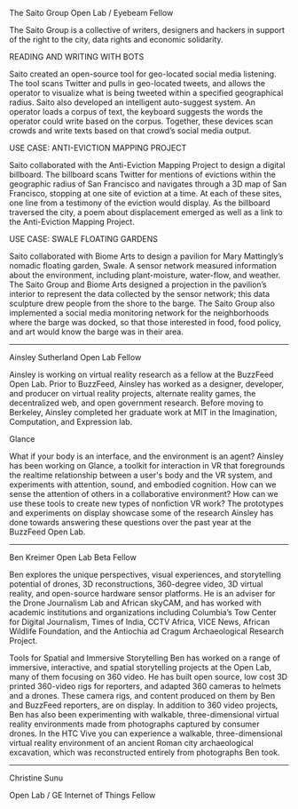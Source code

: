 The Saito Group
Open Lab / Eyebeam Fellow

The Saito Group is a collective of writers, designers and hackers in support of the right to the city, data rights and economic solidarity.

READING AND WRITING WITH BOTS

Saito created an open-source tool for geo-located social media listening. The tool scans Twitter and pulls in geo-located tweets, and allows the operator to visualize what is being tweeted within a specified geographical radius. Saito also developed an intelligent auto-suggest system. An operator loads a corpus of text, the keyboard suggests the words the operator could write based on the corpus. Together, these devices scan crowds and write texts based on that crowd’s social media output.

USE CASE: ANTI-EVICTION MAPPING PROJECT

Saito collaborated with the Anti-Eviction Mapping Project to design a digital billboard. The billboard scans Twitter for mentions of evictions within the geographic radius of San Francisco and navigates through a 3D map of San Francisco, stopping at one site of eviction at a time. At each of these sites, one line from a testimony of the eviction would display. As the billboard traversed the city, a poem about displacement emerged as well as a link to the Anti-Eviction Mapping Project.

USE CASE: SWALE FLOATING GARDENS

Saito collaborated with Biome Arts to design a pavilion for Mary Mattingly’s nomadic floating garden,  Swale. A sensor network measured information about the environment, including plant-moisture, water-flow, and weather. The Saito Group and Biome Arts designed a projection in the pavilion’s interior to represent the data collected by the sensor network; this data sculpture drew people from the shore to the barge. The Saito Group also implemented a social media monitoring network for the neighborhoods where the barge was docked, so that those interested in food, food policy, and art would know the barge was in their area.

-----------------------------------
Ainsley Sutherland
Open Lab Fellow

Ainsley is working on virtual reality research as a fellow at the BuzzFeed Open Lab. Prior to BuzzFeed, Ainsley has worked as a designer, developer, and producer on virtual reality projects, alternate reality games, the decentralized web, and open government research. Before moving to Berkeley, Ainsley completed her graduate work at MIT in the Imagination, Computation, and Expression lab.

Glance

What if your body is an interface, and the environment is an agent? Ainsley has been working on Glance, a toolkit for interaction in VR that foregrounds the realtime relationship between a user's body and the VR system, and experiments with attention, sound, and embodied cognition. How can we sense the attention of others in a collaborative environment? How can we use these tools to create new types of nonfiction VR work? The prototypes and experiments on display showcase some of the research Ainsley has done towards answering these questions over the past year at the BuzzFeed Open Lab.



-----------------------------------
Ben Kreimer
Open Lab Beta Fellow

Ben explores the unique perspectives, visual experiences, and storytelling potential of drones, 3D reconstructions, 360-degree video, 3D virtual reality, and open-source hardware sensor platforms. He is an adviser for the Drone Journalism Lab and African skyCAM, and has worked with academic institutions and organizations including Columbia’s Tow Center for Digital Journalism, Times of India, CCTV Africa, VICE News, African Wildlife Foundation, and the Antiochia ad Cragum Archaeological Research Project.


Tools for Spatial and Immersive Storytelling
Ben has worked on a range of immersive, interactive, and spatial storytelling projects at the Open Lab, many of them focusing on 360 video. He has built open source, low cost 3D printed 360-video rigs for reporters, and adapted 360 cameras to helmets and a drones. These camera rigs, and content produced on them by Ben and BuzzFeed reporters, are on display. In addition to 360 video projects, Ben has also been experimenting with walkable, three-dimensional virtual reality environments made from photographs captured by consumer drones. In the HTC Vive you can experience a walkable, three-dimensional virtual reality environment of an ancient Roman city archaeological excavation, which was reconstructed entirely from photographs Ben took.



-----------------------------------

Christine Sunu

Open Lab / GE Internet of Things Fellow
